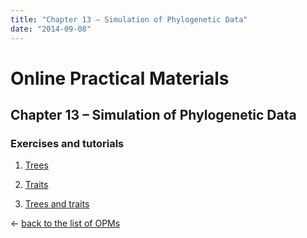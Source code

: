 ```yaml
---
title: "Chapter 13 – Simulation of Phylogenetic Data"
date: "2014-09-08"
---
```


# **Online Practical Materials**

## Chapter 13 – Simulation of Phylogenetic Data

### Exercises and tutorials

1) [Trees](http://www.mpcm-evolution.com/practice/online-practical-material-chapter-13/chapter-13-1-trees "Chapter 13 – 1) Trees")

2) [Traits](http://www.mpcm-evolution.com/practice/online-practical-material-chapter-13/chapter-13-2-traits "Chapter 13 – 2) Traits")

3) [Trees and traits](http://www.mpcm-evolution.com/practice/online-practical-material-chapter-13/chapter-13-3-trees-traits "Chapter 13 – 3) Trees and traits")

← [back to the list of OPMs](http://www.mpcm-evolution.com/practice "Practice")
